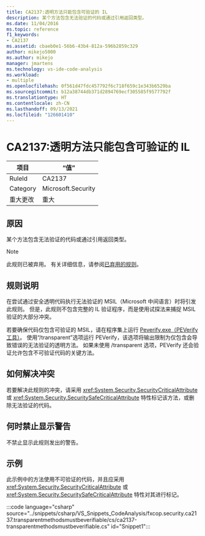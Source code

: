 ```yaml
---
title: CA2137:透明方法只能包含可验证的 IL
description: 某个方法包含无法验证的代码或通过引用返回类型。
ms.date: 11/04/2016
ms.topic: reference
f1_keywords:
- CA2137
ms.assetid: cbaeb0e1-56b6-43b4-812a-596b2859c329
author: mikejo5000
ms.author: mikejo
manager: jmartens
ms.technology: vs-ide-code-analysis
ms.workload:
- multiple
ms.openlocfilehash: 0f561d47fdc457792f6c718f659c1e343b6529ba
ms.sourcegitcommit: b12a38744db371d2894769ecf305585f9577792f
ms.translationtype: HT
ms.contentlocale: zh-CN
ms.lasthandoff: 09/13/2021
ms.locfileid: "126601410"
---
```

# <a name="ca2137-transparent-methods-must-contain-only-verifiable-il"></a>CA2137:透明方法只能包含可验证的 IL

|项目|“值”|
|-|-|
|RuleId|CA2137|
|Category|Microsoft.Security|
|重大更改|重大|

## <a name="cause"></a>原因
某个方法包含无法验证的代码或通过引用返回类型。

> [!NOTE]
> 此规则已被弃用。 有关详细信息，请参阅[已弃用的规则](fxcop-unported-deprecated-rules.md)。

## <a name="rule-description"></a>规则说明
在尝试通过安全透明代码执行无法验证的 MSIL（Microsoft 中间语言）时将引发此规则。 但是，此规则不包含完整的 IL 验证程序，而是使用试探法来捕捉 MSIL 验证的大部分冲突。

若要确保代码仅包含可验证的 MSIL，请在程序集上运行 [Peverify.exe（PEVerify 工具）](/dotnet/framework/tools/peverify-exe-peverify-tool)。 使用“/transparent”选项运行 PEVerify，该选项将输出限制为仅包含会导致错误的无法验证的透明方法。 如果未使用 /transparent 选项，PEVerify 还会验证允许包含不可验证代码的关键方法。

## <a name="how-to-fix-violations"></a>如何解决冲突
若要解决此规则的冲突，请采用 <xref:System.Security.SecurityCriticalAttribute> 或 <xref:System.Security.SecuritySafeCriticalAttribute> 特性标记该方法，或删除无法验证的代码。

## <a name="when-to-suppress-warnings"></a>何时禁止显示警告
不禁止显示此规则发出的警告。

## <a name="example"></a>示例
此示例中的方法使用不可验证的代码，并且应采用 <xref:System.Security.SecurityCriticalAttribute> 或 <xref:System.Security.SecuritySafeCriticalAttribute> 特性对其进行标记。

:::code language="csharp" source="../snippets/csharp/VS_Snippets_CodeAnalysis/fxcop.security.ca2137.transparentmethodsmustbeverifiable/cs/ca2137-transparentmethodsmustbeverifiable.cs" id="Snippet1":::
